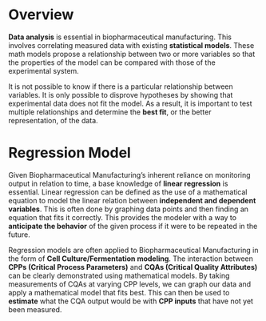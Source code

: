 # Overview

**Data analysis** is essential in biopharmaceutical manufacturing. This involves correlating measured data with existing **statistical models**. These math models propose a relationship between two or more variables so that the properties of the model can be compared with those of the experimental system.

It is not possible to know if there is a particular relationship between variables. It is only possible to disprove hypotheses by showing that experimental data does not fit the model. As a result, it is important to test multiple relationships and determine the **best fit**, or the better representation, of the data.

# Regression Model

Given Biopharmaceutical Manufacturing’s inherent reliance on monitoring output in relation to time, a base knowledge of **linear regression** is essential. Linear regression can be defined as the use of a mathematical equation to model the linear relation between **independent and dependent variables**. This is often done by graphing data points and then finding an equation that fits it correctly. This provides the modeler with a way to **anticipate the behavior** of the given process if it were to be repeated in the future. 

Regression models are often applied to Biopharmaceutical Manufacturing in the form of **Cell Culture/Fermentation modeling**. The interaction between **CPPs (Critical Process Parameters)** and **CQAs (Critical Quality Attributes)** can be clearly demonstrated using mathematical models. By taking measurements of CQAs at varying CPP levels, we can graph our data and apply a mathematical model that fits best. This can then be used to **estimate** what the CQA output would be with **CPP inputs** that have not yet been measured.

